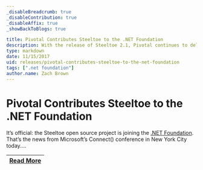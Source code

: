 ```yaml
---
_disableBreadcrumb: true
_disableContribution: true
_disableAffix: true
_showBackToBlogs: true

title: Pivotal Contributes Steeltoe to the .NET Foundation
description: With the release of Steeltoe 2.1, Pivotal continues to deliver useful tools to help developers build enterprise-quality, cloud-native .NET apps on Cloud Foundry.
type: markdown
date: 11/15/2017
uid: releases/pivotal-contributes-steeltoe-to-the-net-foundation
tags: [".net foundation"]
author.name: Zach Brown
---
```


# Pivotal Contributes Steeltoe to the .NET Foundation

It’s official: the Steeltoe open source project is joining the [.NET Foundation](https://www.dotnetfoundation.org/). That’s the news from Microsoft’s Connect() conference in New York City today....

| [Read More](https://tanzu.vmware.com/content/blog/pivotal-contributes-steeltoe-to-the-net-foundation) |
|:---:|
